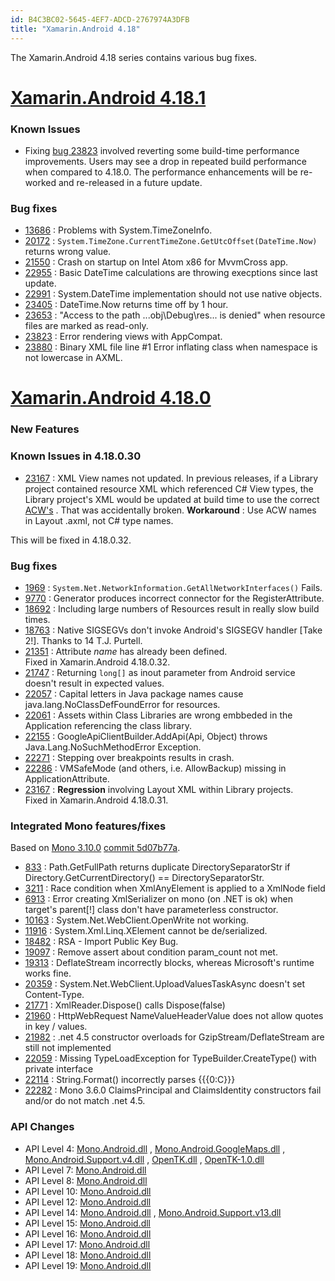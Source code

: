 ```yaml
---
id: B4C3BC02-5645-4EF7-ADCD-2767974A3DFB
title: "Xamarin.Android 4.18"
---
```


The Xamarin.Android 4.18 series contains various bug fixes.

 <a name="1"></a>


 <a name="Xamarin.Android_4.18.1"></a>


#  [Xamarin.Android 4.18.1](#Xamarin.Android_4.18.1)

### Known Issues

-  Fixing  [bug 23823](https://bugzilla.xamarin.com/show_bug.cgi?id=23823) involved reverting some build-time performance improvements. Users may see a drop in repeated build performance when compared to 4.18.0. The performance enhancements will be re-worked and re-released in a future update.


### Bug fixes

-   [13686](https://bugzilla.xamarin.com/show_bug.cgi?id=13686) : Problems with System.TimeZoneInfo. 
-   [20172](https://bugzilla.xamarin.com/show_bug.cgi?id=20172) :  `System.TimeZone.CurrentTimeZone.GetUtcOffset(DateTime.Now)` returns wrong value. 
-   [21550](https://bugzilla.xamarin.com/show_bug.cgi?id=21550) : Crash on startup on Intel Atom x86 for MvvmCross app. 
-   [22955](https://bugzilla.xamarin.com/show_bug.cgi?id=22955) : Basic DateTime calculations are throwing execptions since last update. 
-   [22991](https://bugzilla.xamarin.com/show_bug.cgi?id=22991) : System.DateTime implementation should not use native objects. 
-   [23405](https://bugzilla.xamarin.com/show_bug.cgi?id=23405) : DateTime.Now returns time off by 1 hour. 
-   [23653](https://bugzilla.xamarin.com/show_bug.cgi?id=23653) : "Access to the path ...obj\Debug\res\... is denied" when resource files are marked as read-only. 
-   [23823](https://bugzilla.xamarin.com/show_bug.cgi?id=23823) : Error rendering views with AppCompat. 
-   [23880](https://bugzilla.xamarin.com/show_bug.cgi?id=23880) : Binary XML file line #1 Error inflating class when namespace is not lowercase in AXML. 


 <a name="0"></a>


 <a name="Xamarin.Android_4.18.0"></a>


#  [Xamarin.Android 4.18.0](#Xamarin.Android_4.18.0)

### New Features



<h3 id="known-issues-30">Known Issues in 4.18.0.30</h3>

-   [23167](https://bugzilla.xamarin.com/show_bug.cgi?id=23167) : XML View names not updated. In previous releases, if a Library project contained resource XML which referenced C# View types, the Library project's XML would be updated at build time to use the correct  [ACW's](http://developer.xamarin.com/guides/android/advanced_topics/java_integration_overview/android_callable_wrappers/) . That was accidentally broken.  **Workaround** : Use ACW names in Layout .axml, not C# type names.

  This will be fixed in 4.18.0.32.

 


### Bug fixes

-   [1969](https://bugzilla.xamarin.com/show_bug.cgi?id=1969) :  `System.Net.NetworkInformation.GetAllNetworkInterfaces()` Fails. 
-   [9770](https://bugzilla.xamarin.com/show_bug.cgi?id=9770) : Generator produces incorrect connector for the RegisterAttribute. 
-   [18692](https://bugzilla.xamarin.com/show_bug.cgi?id=18692) : Including large numbers of Resources result in really slow build times. 
-   [18763](https://bugzilla.xamarin.com/show_bug.cgi?id=18763) : Native SIGSEGVs don't invoke Android's SIGSEGV handler [Take 2!]. Thanks to 14 T.J. Purtell. 
-   [21351](https://bugzilla.xamarin.com/show_bug.cgi?id=21351) : Attribute  *name* has already been defined.    
 Fixed in Xamarin.Android 4.18.0.32. 
-   [21747](https://bugzilla.xamarin.com/show_bug.cgi?id=21747) : Returning  `long[]` as inout parameter from Android service doesn't result in expected values. 
-   [22057](https://bugzilla.xamarin.com/show_bug.cgi?id=22057) : Capital letters in Java package names cause java.lang.NoClassDefFoundError for resources. 
-   [22061](https://bugzilla.xamarin.com/show_bug.cgi?id=22061) : Assets within Class Libraries are wrong embbeded in the Application referencing the class library. 
-   [22155](https://bugzilla.xamarin.com/show_bug.cgi?id=22155) : GoogleApiClientBuilder.AddApi(Api, Object) throws Java.Lang.NoSuchMethodError Exception. 
-   [22271](https://bugzilla.xamarin.com/show_bug.cgi?id=22271) : Stepping over breakpoints results in crash. 
-   [22286](https://bugzilla.xamarin.com/show_bug.cgi?id=22286) : VMSafeMode (and others, i.e. AllowBackup) missing in ApplicationAttribute. 
-   [23167](https://bugzilla.xamarin.com/show_bug.cgi?id=23167) :  **Regression** involving Layout XML within Library projects.    
 Fixed in Xamarin.Android 4.18.0.31. 


### Integrated Mono features/fixes

Based on [Mono 3.10.0](http://www.mono-project.com/Release_Notes_Mono_3.10) [commit 5d07b77a](https://github.com/mono/mono/commit/5d07b77a67f61576318a30e8b1c5f65f7f26b1cf).

-   [833](https://bugzilla.xamarin.com/show_bug.cgi?id=833) : Path.GetFullPath returns duplicate DirectorySeparatorStr if Directory.GetCurrentDirectory() == DirectorySeparatorStr. 
-   [3211](https://bugzilla.xamarin.com/show_bug.cgi?id=3211) : Race condition when XmlAnyElement is applied to a XmlNode field 
-   [6913](https://bugzilla.xamarin.com/show_bug.cgi?id=6913) : Error creating XmlSerializer on mono (on .NET is ok) when target's parent[!] class don't have parameterless constructor. 
-   [10163](https://bugzilla.xamarin.com/show_bug.cgi?id=10163) : System.Net.WebClient.OpenWrite not working. 
-   [11916](https://bugzilla.xamarin.com/show_bug.cgi?id=11916) : System.Xml.Linq.XElement cannot be de/serialized. 
-   [18482](https://bugzilla.xamarin.com/show_bug.cgi?id=18482) : RSA - Import Public Key Bug. 
-   [19097](https://bugzilla.xamarin.com/show_bug.cgi?id=19097) : Remove assert about condition param_count not met. 
-   [19313](https://bugzilla.xamarin.com/show_bug.cgi?id=19313) : DeflateStream incorrectly blocks, whereas Microsoft's runtime works fine. 
-   [20359](https://bugzilla.xamarin.com/show_bug.cgi?id=20359) : System.Net.WebClient.UploadValuesTaskAsync doesn't set Content-Type. 
-   [21771](https://bugzilla.xamarin.com/show_bug.cgi?id=21771) : XmlReader.Dispose() calls Dispose(false) 
-   [21960](https://bugzilla.xamarin.com/show_bug.cgi?id=21960) : HttpWebRequest NameValueHeaderValue does not allow quotes in key / values. 
-   [21982](https://bugzilla.xamarin.com/show_bug.cgi?id=21982) : .net 4.5 constructor overloads for GzipStream/DeflateStream are still not implemented 
-   [22059](https://bugzilla.xamarin.com/show_bug.cgi?id=22059) : Missing TypeLoadException for TypeBuilder.CreateType() with private interface 
-   [22114](https://bugzilla.xamarin.com/show_bug.cgi?id=22114) : String.Format() incorrectly parses {{{0:C}}} 
-   [22282](https://bugzilla.xamarin.com/show_bug.cgi?id=22282) : Mono 3.6.0 ClaimsPrincipal and ClaimsIdentity constructors fail and/or do not match .net 4.5. 


 <a name="API_Changes" class="injected"></a>


### API Changes

-  API Level 4:  [Mono.Android.dll](xamarin.android_4.14/level_4_diff/mono.android.dll) ,  [Mono.Android.GoogleMaps.dll](xamarin.android_4.14/level_4_diff/mono.android.googlemaps.dll) ,  [Mono.Android.Support.v4.dll](xamarin.android_4.14/level_4_diff/mono.android.support.v4.dll) ,  [OpenTK.dll](xamarin.android_4.14/level_4_diff/opentk.dll) ,  [OpenTK-1.0.dll](xamarin.android_4.14/level_4_diff/opentk-1.0.dll) 
-  API Level 7:  [Mono.Android.dll](xamarin.android_4.14/level_7_diff/mono.android.dll) 
-  API Level 8:  [Mono.Android.dll](xamarin.android_4.14/level_8_diff/mono.android.dll) 
-  API Level 10:  [Mono.Android.dll](xamarin.android_4.14/level_10_diff/mono.android.dll) 
-  API Level 12:  [Mono.Android.dll](xamarin.android_4.14/level_12_diff/mono.android.dll) 
-  API Level 14:  [Mono.Android.dll](xamarin.android_4.14/level_14_diff/mono.android.dll) ,  [Mono.Android.Support.v13.dll](xamarin.android_4.14/level_14_diff/mono.android.support.v13.dll) 
-  API Level 15:  [Mono.Android.dll](xamarin.android_4.14/level_15_diff/mono.android.dll) 
-  API Level 16:  [Mono.Android.dll](xamarin.android_4.14/level_16_diff/mono.android.dll) 
-  API Level 17:  [Mono.Android.dll](xamarin.android_4.14/level_17_diff/mono.android.dll) 
-  API Level 18:  [Mono.Android.dll](xamarin.android_4.14/level_18_diff/mono.android.dll) 
-  API Level 19:  [Mono.Android.dll](xamarin.android_4.14/level_19_diff/mono.android.dll)
